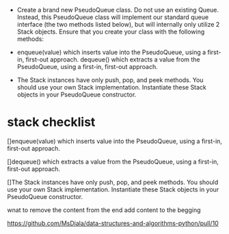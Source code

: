 

- Create a brand new PseudoQueue class. Do not use an existing Queue. Instead, this PseudoQueue class will implement our standard queue interface (the two methods listed below), but will internally only utilize 2 Stack objects. Ensure that you create your class with the following methods:

- enqueue(value) which inserts value into the PseudoQueue, using a first-in, first-out approach.
dequeue() which extracts a value from the PseudoQueue, using a first-in, first-out approach.

- The Stack instances have only push, pop, and peek methods. You should use your own Stack implementation. Instantiate these Stack objects in your PseudoQueue constructor.

# stack checklist 
[]enqueue(value) which inserts value into the PseudoQueue, using a first-in, first-out approach.

[]dequeue() which extracts a value from the PseudoQueue, using a first-in, first-out approach.

[]The Stack instances have only push, pop, and peek methods. You should use your own Stack implementation. Instantiate these Stack objects in your PseudoQueue constructor.

wnat to remove the content from the end
add content to the begging

https://github.com/MsDiala/data-structures-and-algorithms-python/pull/10

